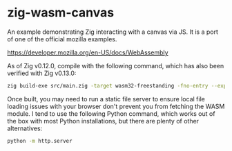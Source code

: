 # zig-wasm-canvas

An example demonstrating Zig interacting with a canvas via JS. It is a port of one of the official mozilla examples. 

https://developer.mozilla.org/en-US/docs/WebAssembly

As of Zig v0.12.0, compile with the following command, which has also been verified with Zig v0.13.0:

```sh
zig build-exe src/main.zig -target wasm32-freestanding -fno-entry --export=onInit --export=onAnimationFrame
```

Once built, you may need to run a static file server to ensure local file loading issues with your browser don't prevent you from fetching the WASM module. I tend to use the following Python command, which works out of the box with most Python installations, but there are plenty of other alternatives:

```sh
python -m http.server
```
